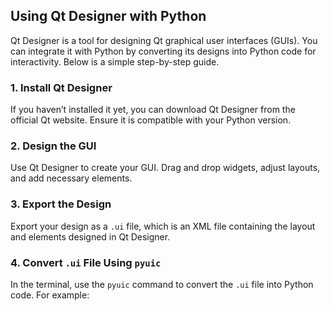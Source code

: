 ## Using Qt Designer with Python

Qt Designer is a tool for designing Qt graphical user interfaces (GUIs). You can integrate it with Python by converting its designs into Python code for interactivity. Below is a simple step-by-step guide.

### 1. Install Qt Designer

If you haven’t installed it yet, you can download Qt Designer from the official Qt website. Ensure it is compatible with your Python version.

### 2. Design the GUI

Use Qt Designer to create your GUI. Drag and drop widgets, adjust layouts, and add necessary elements.

### 3. Export the Design

Export your design as a `.ui` file, which is an XML file containing the layout and elements designed in Qt Designer.

### 4. Convert `.ui` File Using `pyuic`

In the terminal, use the `pyuic` command to convert the `.ui` file into Python code. For example:
